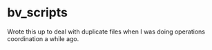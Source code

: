 # bv_scripts

Wrote this up to deal with duplicate files when I was doing operations coordination a while ago.
